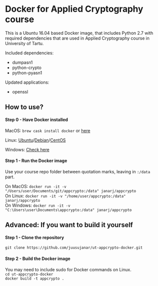 # Docker for Applied Cryptography course

This is a Ubuntu 16.04 based Docker image, that includes Python 2.7 with required dependencies that are used in Applied Cryptography course in University of Tartu.

Included dependencies:
* dumpasn1
* python-crypto
* python-pyasn1

Updated applications: 
* openssl


## How to use?

#### Step 0 - Have Docker installed
MacOS: `brew cask install docker` or [here](https://docs.docker.com/docker-for-mac/install/)   

Linux: [Ubuntu](https://docs.docker.com/install/linux/docker-ce/ubuntu/)/[Debian](https://docs.docker.com/install/linux/docker-ce/debian/)/[CentOS](https://docs.docker.com/install/linux/docker-ce/centos/)   

Windows: [Check here](https://docs.docker.com/docker-for-windows/install/)

#### Step 1 - Run the Docker image
Use your course repo folder between quotation marks, leaving in `:/data` part.

On MacOS: 
`docker run -it -v "/Users/user/Documents/git/appcrypto:/data" janarj/appcrypto`  
On Linux:
`docker run -it -v "/home/user/appcrypto:/data" janarj/appcrypto`  
On Windows:
`docker run -it -v "C:\Users\user\Documents\appcrypto:/data" janarj/appcrypto`  


## Advanced: If you want to build it yourself

#### Step 1 - Clone the repository 
`git clone https://github.com/juusujanar/ut-appcrypto-docker.git`

#### Step 2 - Build the Docker image
You may need to include sudo for Docker commands on Linux.  
`cd ut-appcrypto-docker`  
`docker build -t appcrypto .`
